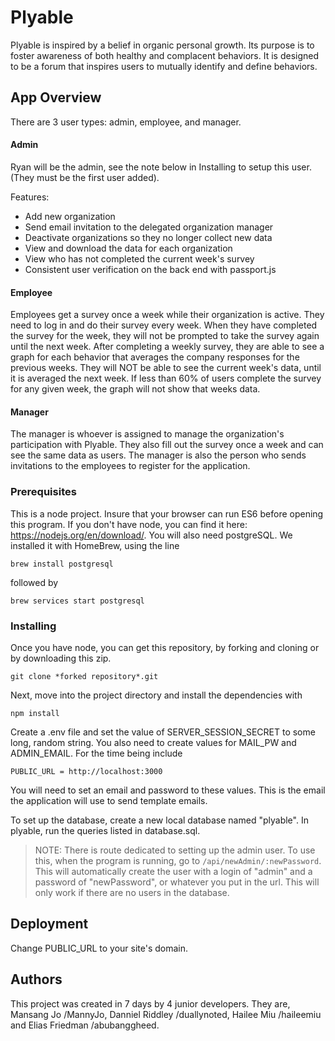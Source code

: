 # Plyable

Plyable is inspired by a belief in organic personal growth. Its purpose is to foster awareness of both healthy and complacent behaviors. It is designed to be a forum that inspires users to mutually identify and define behaviors.

## App Overview

There are 3 user types: admin, employee, and manager.

#### Admin
Ryan will be the admin, see the note below in Installing to setup this user. (They must be the first user added). 

Features: 
* Add new organization
* Send email invitation to the delegated organization manager
* Deactivate organizations so they no longer collect new data
* View and download the data for each organization
* View who has not completed the current week's survey
* Consistent user verification on the back end with passport.js

#### Employee
Employees get a survey once a week while their organization is active. They need to log in and do their survey every week. When they have completed the survey for the week, they will not be prompted to take the survey again until the next week. After completing a weekly survey, they are able to see a graph for each behavior that averages the company responses for the previous weeks. They will NOT be able to see the current week's data, until it is averaged the next week. If less than 60% of users complete the survey for any given week, the graph will not show that weeks data. 

#### Manager
The manager is whoever is assigned to manage the organization's participation with Plyable. They also fill out the survey once a week and can see the same data as users. The manager is also the person who sends invitations to the employees to register for the application.


### Prerequisites

This is a node project. Insure that your browser can run ES6 before opening this program. If you don't have node, you can find it here: https://nodejs.org/en/download/. You will also need postgreSQL. We installed it with HomeBrew, using the line
```
brew install postgresql
```
followed by
```
brew services start postgresql
```


### Installing

Once you have node, you can get this repository, by forking and cloning or by downloading this zip.

```
git clone *forked repository*.git
```

Next, move into the project directory and install the dependencies with

```
npm install
```

Create a .env file and set the value of SERVER_SESSION_SECRET to some long, random string. You also need to create values for MAIL_PW and ADMIN_EMAIL.
For the time being include
```
PUBLIC_URL = http://localhost:3000
```

You will need to set an email and password to these values. This is the email the application will use to send template emails.

To set up the database, create a new local database named "plyable". In plyable, run the queries listed in database.sql.

> NOTE: There is route dedicated to setting up the admin user. To use this, when the program is running, go to `/api/newAdmin/:newPassword`. This will automatically create the user with a login of "admin" and a password of "newPassword", or whatever you put in the url. This will only work if there are no users in the database. 

## Deployment

Change PUBLIC_URL to your site's domain.

## Authors
This project was created in 7 days by 4 junior developers. They are, Mansang Jo /MannyJo, Danniel Riddley /duallynoted, Hailee Miu /haileemiu and Elias Friedman /abubanggheed.
